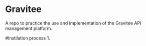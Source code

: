 # Gravitee
A repo to practice the use and implementation of the Gravitee API management platform.

#Instilation process 
 1. 
